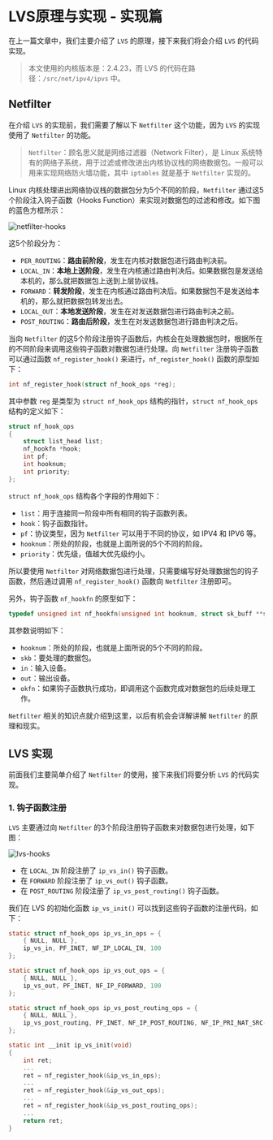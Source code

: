 # LVS原理与实现 - 实现篇

在上一篇文章中，我们主要介绍了 `LVS` 的原理，接下来我们将会介绍 `LVS` 的代码实现。

>   本文使用的内核版本是：2.4.23，而 LVS 的代码在路径：`/src/net/ipv4/ipvs` 中。

## Netfilter

在介绍 `LVS` 的实现前，我们需要了解以下 `Netfilter` 这个功能，因为 `LVS` 的实现使用了 `Netfilter` 的功能。

>   `Netfilter`：顾名思义就是网络过滤器（Network Filter），是 Linux 系统特有的网络子系统，用于过滤或修改进出内核协议栈的网络数据包。一般可以用来实现网络防火墙功能，其中 `iptables` 就是基于 `Netfilter` 实现的。

Linux 内核处理进出网络协议栈的数据包分为5个不同的阶段，`Netfilter` 通过这5个阶段注入钩子函数（Hooks Function）来实现对数据包的过滤和修改。如下图的蓝色方框所示：

![netfilter-hooks](https://raw.githubusercontent.com/liexusong/linux-source-code-analyze/master/images/netfilter-hooks.png)

这5个阶段分为：

*   `PER_ROUTING`：**路由前阶段**，发生在内核对数据包进行路由判决前。
*   `LOCAL_IN`：**本地上送阶段**，发生在内核通过路由判决后。如果数据包是发送给本机的，那么就把数据包上送到上层协议栈。
*   `FORWARD`：**转发阶段**，发生在内核通过路由判决后。如果数据包不是发送给本机的，那么就把数据包转发出去。
*   `LOCAL_OUT`：**本地发送阶段**，发生在对发送数据包进行路由判决之前。
*   `POST_ROUTING`：**路由后阶段**，发生在对发送数据包进行路由判决之后。

当向 `Netfilter` 的这5个阶段注册钩子函数后，内核会在处理数据包时，根据所在的不同阶段来调用这些钩子函数对数据包进行处理。向 `Netfilter` 注册钩子函数可以通过函数 `nf_register_hook()` 来进行，`nf_register_hook()` 函数的原型如下：

```c
int nf_register_hook(struct nf_hook_ops *reg);
```

其中参数 `reg` 是类型为 `struct nf_hook_ops` 结构的指针，`struct nf_hook_ops` 结构的定义如下：

```c
struct nf_hook_ops
{
    struct list_head list;
    nf_hookfn *hook;
    int pf;
    int hooknum;
    int priority;
};
```

`struct nf_hook_ops` 结构各个字段的作用如下：

*   `list`：用于连接同一阶段中所有相同的钩子函数列表。
*   `hook`：钩子函数指针。
*   `pf`：协议类型，因为 `Netfilter` 可以用于不同的协议，如 IPV4 和 IPV6 等。
*   `hooknum`：所处的阶段，也就是上面所说的5个不同的阶段。
*   `priority`：优先级，值越大优先级约小。

所以要使用 `Netfilter` 对网络数据包进行处理，只需要编写好处理数据包的钩子函数，然后通过调用 `nf_register_hook()` 函数向 `Netfilter` 注册即可。

另外，钩子函数 `nf_hookfn` 的原型如下：

```c
typedef unsigned int nf_hookfn(unsigned int hooknum, struct sk_buff **skb, const struct net_device *in, const struct net_device *out, int (*okfn)(struct sk_buff *));
```

其参数说明如下：

*   `hooknum`：所处的阶段，也就是上面所说的5个不同的阶段。
*   `skb`：要处理的数据包。
*   `in`：输入设备。
*   `out`：输出设备。
*   `okfn`：如果钩子函数执行成功，即调用这个函数完成对数据包的后续处理工作。

`Netfilter` 相关的知识点就介绍到这里，以后有机会会详解讲解 `Netfilter` 的原理和现实。

## LVS 实现

前面我们主要简单介绍了 `Netfilter` 的使用，接下来我们将要分析 `LVS` 的代码实现。

### 1. 钩子函数注册

`LVS` 主要通过向 `Netfilter` 的3个阶段注册钩子函数来对数据包进行处理，如下图：

![lvs-hooks](https://raw.githubusercontent.com/liexusong/linux-source-code-analyze/master/images/lvs-hooks.png)

*   在 `LOCAL_IN` 阶段注册了 `ip_vs_in()` 钩子函数。
*   在 `FORWARD` 阶段注册了 `ip_vs_out()` 钩子函数。
*   在 `POST_ROUTING` 阶段注册了 `ip_vs_post_routing()` 钩子函数。

我们在 LVS 的初始化函数 `ip_vs_init()` 可以找到这些钩子函数的注册代码，如下：

```c
static struct nf_hook_ops ip_vs_in_ops = {
    { NULL, NULL },
    ip_vs_in, PF_INET, NF_IP_LOCAL_IN, 100
};

static struct nf_hook_ops ip_vs_out_ops = {
    { NULL, NULL },
    ip_vs_out, PF_INET, NF_IP_FORWARD, 100
};

static struct nf_hook_ops ip_vs_post_routing_ops = {
    { NULL, NULL },
    ip_vs_post_routing, PF_INET, NF_IP_POST_ROUTING, NF_IP_PRI_NAT_SRC-1
};

static int __init ip_vs_init(void)
{
    int ret;
    ...
    ret = nf_register_hook(&ip_vs_in_ops);
    ...
    ret = nf_register_hook(&ip_vs_out_ops);
    ...
    ret = nf_register_hook(&ip_vs_post_routing_ops);
    ...
    return ret;
}
```

